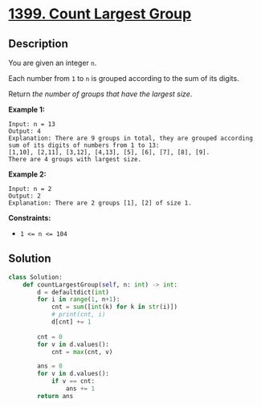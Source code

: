 # [1399. Count Largest Group](https://leetcode.com/problems/count-largest-group/description/?envType=daily-question&envId=2025-04-23)

## Description

You are given an integer `n`.

Each number from `1` to `n` is grouped according to the sum of its digits.

Return *the number of groups that have the largest size*.

**Example 1:**

```
Input: n = 13
Output: 4
Explanation: There are 9 groups in total, they are grouped according sum of its digits of numbers from 1 to 13:
[1,10], [2,11], [3,12], [4,13], [5], [6], [7], [8], [9].
There are 4 groups with largest size.

```

**Example 2:**

```
Input: n = 2
Output: 2
Explanation: There are 2 groups [1], [2] of size 1.

```

**Constraints:**

- `1 <= n <= 104`

## Solution

```python
class Solution:
    def countLargestGroup(self, n: int) -> int:
        d = defaultdict(int)
        for i in range(1, n+1):
            cnt = sum([int(k) for k in str(i)])
            # print(cnt, i)
            d[cnt] += 1
            
        cnt = 0
        for v in d.values():
            cnt = max(cnt, v)

        ans = 0
        for v in d.values():
            if v == cnt:
                ans += 1        
        return ans
```





